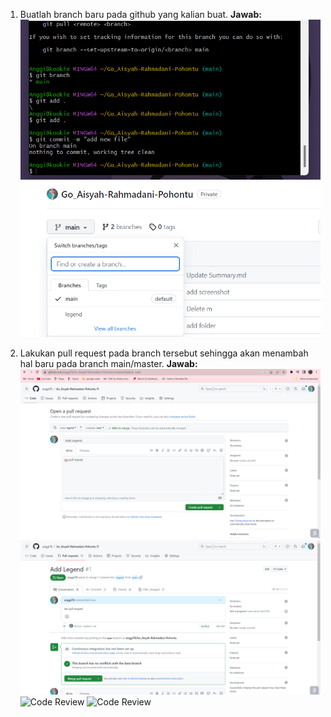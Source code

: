 1.	Buatlah branch baru pada github yang kalian buat.
  **Jawab:**
  ![Code Review](</03_Version Control and Branch Management (Git)/Screenshot/branch.png> "Code Review")
  ![Code Review](</03_Version Control and Branch Management (Git)/Screenshot/branch2.png> "Code Review")

2.	Lakukan pull request pada branch tersebut sehingga akan menambah hal baru pada branch main/master.
  **Jawab:**
  ![Code Review](</03_Version Control and Branch Management (Git)/Screenshot/pull request.png> "Code Review")
  ![Code Review](</03_Version Control and Branch Management (Git)/Screenshot/pull request 2.png> "Code Review")
  ![Code Review](</03_Version Control and Branch Management (Git)/Screenshot/pull request 3.png> "Code Review")
  ![Code Review](</03_Version Control and Branch Management (Git)/Screenshot/pull request 4.png> "Code Review")

